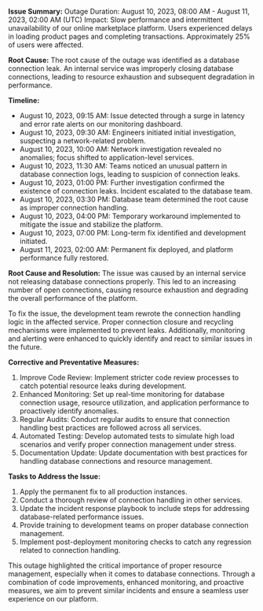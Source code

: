 **Issue Summary:**
Outage Duration: August 10, 2023, 08:00 AM - August 11, 2023, 02:00 AM (UTC)
Impact: Slow performance and intermittent unavailability of our online marketplace platform. Users experienced delays in loading product pages and completing transactions. Approximately 25% of users were affected.

**Root Cause:**
The root cause of the outage was identified as a database connection leak. An internal service was improperly closing database connections, leading to resource exhaustion and subsequent degradation in performance.

**Timeline:**
- August 10, 2023, 09:15 AM: Issue detected through a surge in latency and error rate alerts on our monitoring dashboard.
- August 10, 2023, 09:30 AM: Engineers initiated initial investigation, suspecting a network-related problem.
- August 10, 2023, 10:00 AM: Network investigation revealed no anomalies; focus shifted to application-level services.
- August 10, 2023, 11:30 AM: Teams noticed an unusual pattern in database connection logs, leading to suspicion of connection leaks.
- August 10, 2023, 01:00 PM: Further investigation confirmed the existence of connection leaks. Incident escalated to the database team.
- August 10, 2023, 03:30 PM: Database team determined the root cause as improper connection handling.
- August 10, 2023, 04:00 PM: Temporary workaround implemented to mitigate the issue and stabilize the platform.
- August 10, 2023, 07:00 PM: Long-term fix identified and development initiated.
- August 11, 2023, 02:00 AM: Permanent fix deployed, and platform performance fully restored.

**Root Cause and Resolution:**
The issue was caused by an internal service not releasing database connections properly. This led to an increasing number of open connections, causing resource exhaustion and degrading the overall performance of the platform.

To fix the issue, the development team rewrote the connection handling logic in the affected service. Proper connection closure and recycling mechanisms were implemented to prevent leaks. Additionally, monitoring and alerting were enhanced to quickly identify and react to similar issues in the future.

**Corrective and Preventative Measures:**
1. Improve Code Review: Implement stricter code review processes to catch potential resource leaks during development.
2. Enhanced Monitoring: Set up real-time monitoring for database connection usage, resource utilization, and application performance to proactively identify anomalies.
3. Regular Audits: Conduct regular audits to ensure that connection handling best practices are followed across all services.
4. Automated Testing: Develop automated tests to simulate high load scenarios and verify proper connection management under stress.
5. Documentation Update: Update documentation with best practices for handling database connections and resource management.

**Tasks to Address the Issue:**
1. Apply the permanent fix to all production instances.
2. Conduct a thorough review of connection handling in other services.
3. Update the incident response playbook to include steps for addressing database-related performance issues.
4. Provide training to development teams on proper database connection management.
5. Implement post-deployment monitoring checks to catch any regression related to connection handling.

This outage highlighted the critical importance of proper resource management, especially when it comes to database connections. Through a combination of code improvements, enhanced monitoring, and proactive measures, we aim to prevent similar incidents and ensure a seamless user experience on our platform.
